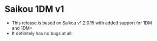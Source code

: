 # Saikou 1DM v1
- This release is based on Saikou v1.2.0.15 with added support for 1DM and 1DM+
- It definitely has no bugs at all.
